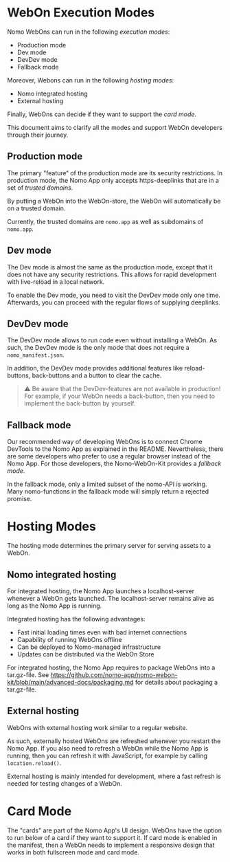 # WebOn Execution Modes

Nomo WebOns can run in the following _execution modes_:

- Production mode
- Dev mode
- DevDev mode
- Fallback mode

Moreover, Webons can run in the following _hosting modes_:

- Nomo integrated hosting
- External hosting

Finally, WebOns can decide if they want to support the _card mode_.

This document aims to clarify all the modes and support WebOn developers through their journey.

## Production mode

The primary "feature“ of the production mode are its security restrictions.
In production mode, the Nomo App only accepts https-deeplinks that are in a set of _trusted domains_.

By putting a WebOn into the WebOn-store, the WebOn will automatically be on a trusted domain.

Currently, the trusted domains are `nomo.app` as well as subdomains of `nomo.app`.

## Dev mode

The Dev mode is almost the same as the production mode, except that it does not have any security restrictions.
This allows for rapid development with live-reload in a local network.

To enable the Dev mode, you need to visit the DevDev mode only one time. Afterwards, you can proceed with the regular flows of supplying deeplinks.

## DevDev mode

The DevDev mode allows to run code even without installing a WebOn.
As such, the DevDev mode is the only mode that does not require a `nomo_manifest.json`.

In addition, the DevDev mode provides additional features like reload-buttons, back-buttons and a button to clear the cache.

> :warning: Be aware that the DevDev-features are not available in production!
> For example, if your WebOn needs a back-button, then you need to implement the back-button by yourself.

## Fallback mode

Our recommended way of developing WebOns is to connect Chrome DevTools to the Nomo App as explained in the README.
Nevertheless, there are some developers who prefer to use a regular browser instead of the Nomo App.
For those developers, the Nomo-WebOn-Kit provides a _fallback mode_.

In the fallback mode, only a limited subset of the nomo-API is working.
Many nomo-functions in the fallback mode will simply return a rejected promise.

# Hosting Modes

The hosting mode determines the primary server for serving assets to a WebOn.

## Nomo integrated hosting

For integrated hosting, the Nomo App launches a localhost-server whenever a WebOn gets launched.
The localhost-server remains alive as long as the Nomo App is running.

Integrated hosting has the following advantages:

- Fast initial loading times even with bad internet connections
- Capability of running WebOns offline
- Can be deployed to Nomo-managed infrastructure
- Updates can be distributed via the WebOn Store

For integrated hosting, the Nomo App requires to package WebOns into a tar.gz-file.
See https://github.com/nomo-app/nomo-webon-kit/blob/main/advanced-docs/packaging.md for details about packaging a tar.gz-file.

## External hosting

WebOns with external hosting work similar to a regular website.

As such, externally hosted WebOns are refreshed whenever you restart the Nomo App. If you also need to refresh a WebOn while the Nomo App is running, then you can refresh it with JavaScript, for example by calling `location.reload()`.

External hosting is mainly intended for development, where a fast refresh is needed for testing changes of a WebOn.

# Card Mode

The "cards" are part of the Nomo App's UI design.
WebOns have the option to run below of a card if they want to support it.
If card mode is enabled in the manifest, then a WebOn needs to implement a responsive design that works in both fullscreen mode and card mode.
